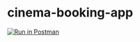 # cinema-booking-app

[![Run in Postman](https://run.pstmn.io/button.svg)](https://app.getpostman.com/run-collection/19770200-038e95c2-214d-4bca-8454-c307029c8af6?action=collection%2Ffork&collection-url=entityId%3D19770200-038e95c2-214d-4bca-8454-c307029c8af6%26entityType%3Dcollection%26workspaceId%3D10e032b3-5a67-47b6-a6c4-b46566c99d52)